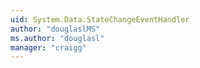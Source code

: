 ```yaml
---
uid: System.Data.StateChangeEventHandler
author: "douglaslMS"
ms.author: "douglasl"
manager: "craigg"
---
```

